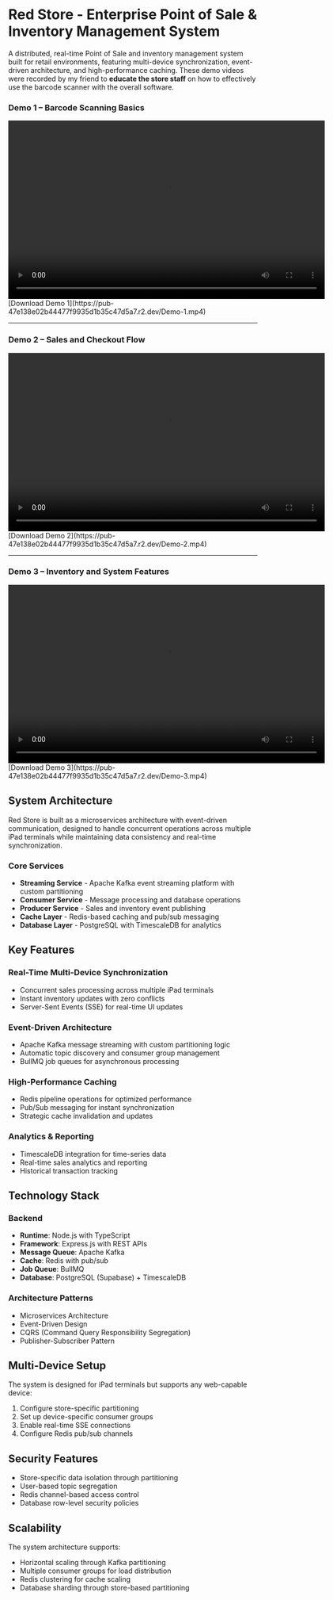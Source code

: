 # Red Store - Enterprise Point of Sale & Inventory Management System

A distributed, real-time Point of Sale and inventory management system built for retail environments, featuring multi-device synchronization, event-driven architecture, and high-performance caching.
These demo videos were recorded by my friend to **educate the store staff** on how to effectively use the barcode scanner with the overall software.

### Demo 1 – Barcode Scanning Basics  
<video width="640" height="360" controls>
  <source src="https://pub-47e138e02b44477f9935d1b35c47d5a7.r2.dev/Demo-1.mp4" type="video/mp4">
  Your browser does not support the video tag.
</video>  
[Download Demo 1](https://pub-47e138e02b44477f9935d1b35c47d5a7.r2.dev/Demo-1.mp4)

---

### Demo 2 – Sales and Checkout Flow  
<video width="640" height="360" controls>
  <source src="https://pub-47e138e02b44477f9935d1b35c47d5a7.r2.dev/Demo-2.mp4" type="video/mp4">
  Your browser does not support the video tag.
</video>  
[Download Demo 2](https://pub-47e138e02b44477f9935d1b35c47d5a7.r2.dev/Demo-2.mp4)

---

### Demo 3 – Inventory and System Features  
<video width="640" height="360" controls>
  <source src="https://pub-47e138e02b44477f9935d1b35c47d5a7.r2.dev/Demo-3.mp4" type="video/mp4">
  Your browser does not support the video tag.
</video>  
[Download Demo 3](https://pub-47e138e02b44477f9935d1b35c47d5a7.r2.dev/Demo-3.mp4)

## System Architecture

Red Store is built as a microservices architecture with event-driven communication, designed to handle concurrent operations across multiple iPad terminals while maintaining data consistency and real-time synchronization.

### Core Services
- **Streaming Service** - Apache Kafka event streaming platform with custom partitioning
- **Consumer Service** - Message processing and database operations
- **Producer Service** - Sales and inventory event publishing
- **Cache Layer** - Redis-based caching and pub/sub messaging
- **Database Layer** - PostgreSQL with TimescaleDB for analytics

## Key Features

### Real-Time Multi-Device Synchronization
- Concurrent sales processing across multiple iPad terminals
- Instant inventory updates with zero conflicts
- Server-Sent Events (SSE) for real-time UI updates

### Event-Driven Architecture
- Apache Kafka message streaming with custom partitioning logic
- Automatic topic discovery and consumer group management
- BullMQ job queues for asynchronous processing

### High-Performance Caching
- Redis pipeline operations for optimized performance
- Pub/Sub messaging for instant synchronization
- Strategic cache invalidation and updates

### Analytics & Reporting
- TimescaleDB integration for time-series data
- Real-time sales analytics and reporting
- Historical transaction tracking

## Technology Stack

### Backend
- **Runtime**: Node.js with TypeScript
- **Framework**: Express.js with REST APIs
- **Message Queue**: Apache Kafka
- **Cache**: Redis with pub/sub
- **Job Queue**: BullMQ
- **Database**: PostgreSQL (Supabase) + TimescaleDB

### Architecture Patterns
- Microservices Architecture
- Event-Driven Design
- CQRS (Command Query Responsibility Segregation)
- Publisher-Subscriber Pattern

## Multi-Device Setup

The system is designed for iPad terminals but supports any web-capable device:

1. Configure store-specific partitioning
2. Set up device-specific consumer groups
3. Enable real-time SSE connections
4. Configure Redis pub/sub channels

## Security Features

- Store-specific data isolation through partitioning
- User-based topic segregation
- Redis channel-based access control
- Database row-level security policies

## Scalability

The system architecture supports:
- Horizontal scaling through Kafka partitioning
- Multiple consumer groups for load distribution
- Redis clustering for cache scaling
- Database sharding through store-based partitioning
